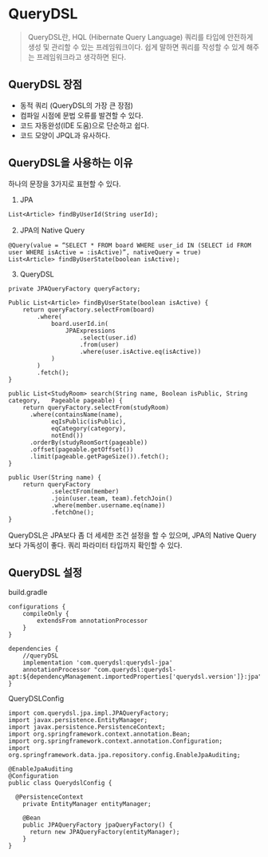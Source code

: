 # QueryDSL
> QueryDSL란, HQL (Hibernate Query Language) 쿼리를 타입에 안전하게 생성 및 관리할 수 있는 프레임워크이다. 쉽게 말하면 쿼리를 작성할 수 있게 해주는 프레임워크라고 생각하면 된다.

## QueryDSL 장점
- 동적 쿼리 (QueryDSL의 가장 큰 장점)
- 컴파일 시점에 문법 오류를 발견할 수 있다.
- 코드 자동완성(IDE 도움)으로 단순하고 쉽다.
- 코드 모양이 JPQL과 유사하다.

## QueryDSL을 사용하는 이유

하나의 문장을 3가지로 표현할 수 있다.
1. JPA
```
List<Article> findByUserId(String userId);
```
2. JPA의 Native Query
```
@Query(value = “SELECT * FROM board WHERE user_id IN (SELECT id FROM user WHERE isActive = :isActive)”, nativeQuery = true)
List<Article> findByUserState(boolean isActive);
```

3. QueryDSL
```
private JPAQueryFactory queryFactory;

Public List<Article> findByUserState(boolean isActive) {
	return queryFactory.selectFrom(board)
		.where(
            board.userId.in(
                JPAExpressions
                    .select(user.id)
                    .from(user)
                    .where(user.isActive.eq(isActive))
            )
        )
        .fetch();
}
```
```
public List<StudyRoom> search(String name, Boolean isPublic, String category,	Pageable pageable) {
	return queryFactory.selectFrom(studyRoom)
	  .where(containsName(name),
	        eqIsPublic(isPublic),
	        eqCategory(category),
	        notEnd())
	  .orderBy(studyRoomSort(pageable))
	  .offset(pageable.getOffset())
	  .limit(pageable.getPageSize()).fetch();
}
```

```
public User(String name) {
	return queryFactory
            .selectFrom(member)
            .join(user.team, team).fetchJoin()
            .where(member.username.eq(name))
            .fetchOne();
}
```

QueryDSL은 JPA보다 좀 더 세세한 조건 설정을 할 수 있으며, JPA의 Native Query보다 가독성이 좋다. 쿼리 파라미터 타입까지 확인할 수 있다.

## QueryDSL 설정

build.gradle
```
configurations {
	compileOnly {
		extendsFrom annotationProcessor
	}
}

dependencies {
	//queryDSL
	implementation 'com.querydsl:querydsl-jpa'
	annotationProcessor "com.querydsl:querydsl-apt:${dependencyManagement.importedProperties['querydsl.version']}:jpa"
}
```

QueryDSLConfig
```
import com.querydsl.jpa.impl.JPAQueryFactory;	
import javax.persistence.EntityManager;
import javax.persistence.PersistenceContext;
import org.springframework.context.annotation.Bean;
import org.springframework.context.annotation.Configuration;
import org.springframework.data.jpa.repository.config.EnableJpaAuditing;
	
@EnableJpaAuditing
@Configuration
public class QuerydslConfig {
	
  @PersistenceContext
	private EntityManager entityManager;
	
	@Bean
	public JPAQueryFactory jpaQueryFactory() {
	  return new JPAQueryFactory(entityManager);
	}
}
```


